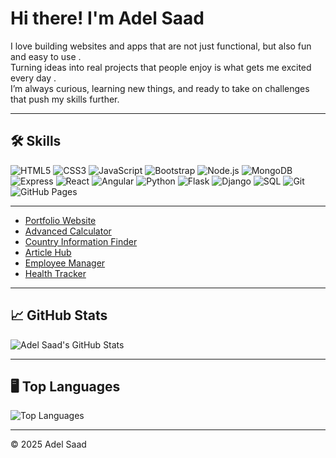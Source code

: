 #  Hi there! I'm Adel Saad

 I love building websites and apps that are not just functional, but also fun and easy to use .  
 Turning ideas into real projects that people enjoy is what gets me excited every day .  
 I’m always curious, learning new things, and ready to take on challenges that push my skills further.

---


## 🛠️ Skills

![HTML5](https://img.shields.io/badge/HTML5-E34F26?style=for-the-badge&logo=html5&logoColor=white)
![CSS3](https://img.shields.io/badge/CSS3-1572B6?style=for-the-badge&logo=css3&logoColor=white)
![JavaScript](https://img.shields.io/badge/JavaScript-F7DF1E?style=for-the-badge&logo=javascript&logoColor=black)
![Bootstrap](https://img.shields.io/badge/Bootstrap-7952B3?style=for-the-badge&logo=bootstrap&logoColor=white)
![Node.js](https://img.shields.io/badge/Node.js-339933?style=for-the-badge&logo=node.js&logoColor=white)
![MongoDB](https://img.shields.io/badge/MongoDB-47A248?style=for-the-badge&logo=mongodb&logoColor=white)
![Express](https://img.shields.io/badge/Express-000000?style=for-the-badge&logo=express&logoColor=white)
![React](https://img.shields.io/badge/React-61DAFB?style=for-the-badge&logo=react&logoColor=black)
![Angular](https://img.shields.io/badge/Angular-DD0031?style=for-the-badge&logo=angular&logoColor=white)
![Python](https://img.shields.io/badge/Python-3776AB?style=for-the-badge&logo=python&logoColor=white)
![Flask](https://img.shields.io/badge/Flask-000000?style=for-the-badge&logo=flask&logoColor=white)
![Django](https://img.shields.io/badge/Django-092E20?style=for-the-badge&logo=django&logoColor=white)
![SQL](https://img.shields.io/badge/SQL-4479A1?style=for-the-badge&logo=mysql&logoColor=white)
![Git](https://img.shields.io/badge/Git-F05032?style=for-the-badge&logo=git&logoColor=white)
![GitHub Pages](https://img.shields.io/badge/GitHub%20Pages-181717?style=for-the-badge&logo=github&logoColor=white)


---

- [Portfolio Website](https://adelsaad99.github.io/portfolio-website/)
- [Advanced Calculator](https://adelsaad99.github.io/Advanced-Calculator/)
- [Country Information Finder](https://adelsaad99.github.io/country-information-finder/)
- [Article Hub](https://article-hub-1-e23v.onrender.com/)
- [Employee Manager](https://employee-manager-frontend-k1c4.onrender.com/)
- [Health Tracker](https://health-tracker-52ab.onrender.com/)



---

## 📈 GitHub Stats

![Adel Saad's GitHub Stats](https://github-readme-stats.vercel.app/api?username=adelsaad99&theme=dark&cache_seconds=1800)

---

## 🖥️ Top Languages

![Top Languages](https://github-readme-stats.vercel.app/api/top-langs/?username=adelsaad99&layout=compact&theme=dark)

---





© 2025 Adel Saad
